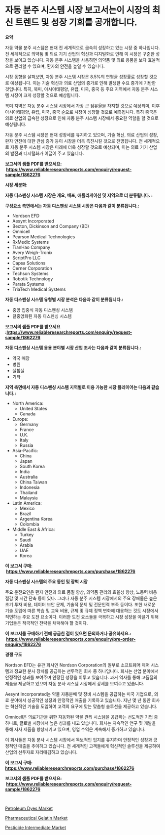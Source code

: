 <p><h1>자동 분주 시스템 시장 보고서는이 시장의 최신 트렌드 및 성장 기회를 공개합니다.</h1></p><p><strong>요약</strong></p>
<p><p>자동 약물 분주 시스템은 현재 전 세계적으로 급속히 성장하고 있는 시장 중 하나입니다. 전 세계적으로 의약품 및 의료 기기 산업의 혁신과 디지털화로 인해 이 시장은 꾸준한 성장을 보이고 있습니다. 자동 분주 시스템을 사용하면 의약품 및 의료 용품을 보다 효율적으로 관리할 수 있으며, 환자의 안전을 높일 수 있습니다.</p><p>시장 동향을 살펴보면, 자동 분주 시스템 시장은 8.5%의 연평균 성장률로 성장할 것으로 예상됩니다. 이는 기술 혁신과 의료 산업의 증가로 인해 발생한 수요 증가에 기반한 것입니다. 특히, 북미, 아시아태평양, 유럽, 미국, 중국 등 주요 지역에서 자동 분주 시스템 시장이 크게 성장할 것으로 예상됩니다.</p><p>북미 지역은 자동 분주 시스템 시장에서 가장 큰 점유율을 차지할 것으로 예상되며, 이후 아시아태평양, 유럽, 미국, 중국 순으로 시장이 성장할 것으로 예측됩니다. 특히 중국은 의료 산업의 급속한 성장으로 인해 자동 분주 시스템 시장에서 중요한 역할을 할 것으로 예상됩니다.</p><p>자동 분주 시스템 시장은 현재 성장세를 유지하고 있으며, 기술 혁신, 의료 산업의 성장, 환자 안전에 대한 관심 증가 등이 시장을 더욱 촉진시킬 것으로 전망됩니다. 전 세계적으로 자동 분주 시스템 시장은 미래에 더욱 성장할 것으로 예상되며, 이는 의료 기기 산업의 발전과 디지털화가 이끌어 주고 있습니다.</p></p>
<p><strong>보고서의 샘플 PDF를 받으세요: &nbsp;<a href="https://www.reliableresearchreports.com/enquiry/request-sample/1862276">https://www.reliableresearchreports.com/enquiry/request-sample/1862276</a></strong></p>
<p><strong>시장 세분화:</strong></p>
<p><strong> 자동 디스펜싱 시스템 시장은 개요, 배포, 애플리케이션 및 지역으로 더 분류됩니다. :</strong></p>
<p><strong>구성요소 측면에서는 자동 디스펜싱 시스템 시장은 다음과 같이 분류됩니다.:</strong></p>
<p><ul><li>Nordson EFD</li><li>Aesynt Incorporated</li><li>Becton, Dickinson and Company (BD)</li><li>Omnicell</li><li>Pearson Medical Technologies</li><li>RxMedic Systems</li><li>TianHao Company</li><li>Avery Weigh-Tronix</li><li>ScriptPro LLC</li><li>Capsa Solutions</li><li>Cerner Corporation</li><li>Techson Systems</li><li>Robotik Technology</li><li>Parata Systems</li><li>TriaTech Medical Systems</li></ul></p>
<p><strong> 자동 디스펜싱 시스템 유형별 시장 분석은 다음과 같이 분류됩니다.:</strong></p>
<p><ul><li>중앙 집중식 자동 디스펜싱 시스템</li><li>탈중앙화된 자동 디스펜싱 시스템</li></ul></p>
<p><strong>보고서의 샘플 PDF를 받으세요 :<a href="https://www.reliableresearchreports.com/enquiry/request-sample/1862276">https://www.reliableresearchreports.com/enquiry/request-sample/1862276</a></strong></p>
<p><strong> 자동 디스펜싱 시스템 응용 분야별 시장 산업 조사는 다음과 같이 분류됩니다.:</strong></p>
<p><ul><li>약국 매장</li><li>병원</li><li>실험실</li><li>기타</li></ul></p>
<p><strong>지역 측면에서 자동 디스펜싱 시스템 지역별로 이용 가능한 시장 플레이어는 다음과 같습니다.:</strong></p>
<p><ul>
    <li>
        North America:
        <ul>
            <li>United States</li>
            <li>Canada</li>
        </ul>
    </li>
    <li>
        Europe:
        <ul>
            <li>Germany</li>
            <li>France</li>
            <li>U.K.</li>
            <li>Italy</li>
            <li>Russia</li>
        </ul>
    </li>
    <li>
        Asia-Pacific:
        <ul>
            <li>China</li>
            <li>Japan</li>
            <li>South Korea</li>
            <li>India</li>
            <li>Australia</li>
            <li>China Taiwan</li>
            <li>Indonesia</li>
            <li>Thailand</li>
            <li>Malaysia</li>
        </ul>
    </li>
    <li>
        Latin America:
        <ul>
            <li>Mexico</li>
            <li>Brazil</li>
            <li>Argentina Korea</li>
            <li>Colombia</li>
        </ul>
    </li>
    <li>
        Middle East & Africa:
        <ul>
            <li>Turkey</li>
            <li>Saudi</li>
            <li>Arabia</li>
            <li>UAE</li>
            <li>Korea</li>
        </ul>
    </li>
    </ul></p>
<p><strong>이 보고서 구매: &nbsp;<a href="https://www.reliableresearchreports.com/purchase/1862276">https://www.reliableresearchreports.com/purchase/1862276</a></strong></p>
<p><strong>자동 디스펜싱 시스템의 주요 동인 및 장벽 시장</strong></p>
<p><p>주요 운전요인은 환자 안전과 의료 품질 향상, 의약품 관리의 효율성 향상, 노동력 비용 절감 및 시간 단축 등이 있다. 그러나 자동 분주 시스템 시장에서의 주요 장애물은 높은 초기 투자 비용, 데이터 보안 문제, 기술적 문제 및 전문인력 부족 등이다. 또한 새로운 기술 도입에 따른 학습 및 교육 비용, 규제 및 규제 정책 변화에 대응하는 것도 시장에서 직면하는 주요 도전 요소이다. 이러한 도전 요소들을 극복하고 시장 성장을 이끌기 위해 기업들은 적극적인 전략을 채택해야 할 것이다.</p></p>
<p><strong>이 보고서를 구매하기 전에 궁금한 점이 있으면 문의하거나 공유하세요.: &nbsp;<a href="https://www.reliableresearchreports.com/enquiry/pre-order-enquiry/1862276">https://www.reliableresearchreports.com/enquiry/pre-order-enquiry/1862276</a></strong></p>
<p><strong>경쟁 구도</strong></p>
<p><p>Nordson EFD는 유관 회사인 Nordson Corporation의 일부로 소프트웨어 제어 시스템과 정교한 분사 장치를 공급하는 선두적인 회사 중 하나입니다. 회사는 산업 분야에서 안정적인 성과를 보여주며 안정된 성장을 이루고 있습니다. 과거 역사를 통해 고품질의 제품을 제공하고 있으며 자동 분사 시스템 시장에서 강세를 보여주고 있습니다. </p><p>Aesynt Incorporated는 약물 자동분배 및 장비 시스템을 공급하는 미국 기업으로, 의료 분야에서 성공적인 성장과 안정적인 매출을 기록하고 있습니다. 지난 몇 년 동안 회사는 혁신적인 기술을 도입하여 고객의 요구에 맞는 맞춤형 솔루션을 제공하고 있습니다.</p><p>Omnicell은 의료기관을 위한 자동화된 약물 관리 시스템을 공급하는 선도적인 기업 중 하나로, 글로벌 시장에서 높은 성과를 내고 있습니다. 회사는 지속적인 연구 및 개발을 통해 자사 제품을 향상시키고 있으며, 영업 수익은 계속해서 증가하고 있습니다.</p><p>이 회사들은 자동 분사 시스템 시장에서 독보적인 입지를 유지하며 안정적인 성장과 긍정적인 매출을 추이하고 있습니다. 전 세계적인 고객들에게 혁신적인 솔루션을 제공하여 산업의 선두자로 자리매김하고 있습니다.</p></p>
<p><strong>이 보고서 구매: &nbsp; <a href="https://www.reliableresearchreports.com/purchase/1862276">https://www.reliableresearchreports.com/purchase/1862276</a></strong></p>
<p><strong>보고서의 샘플 PDF를 받으세요: &nbsp;<a href="https://www.reliableresearchreports.com/enquiry/request-sample/1862276">https://www.reliableresearchreports.com/enquiry/request-sample/1862276</a></strong><strong></strong></p>
<p>&nbsp;</p>
<p><p><a href="https://github.com/nicoletavirag/Market-Research-Report-List-2/blob/main/petroleum-dyes-market.md">Petroleum Dyes Market</a></p><p><a href="https://github.com/redneck06/Market-Research-Report-List-2/blob/main/pharmaceutical-gelatin-market.md">Pharmaceutical Gelatin Market</a></p><p><a href="https://github.com/mauripalmi/Market-Research-Report-List-2/blob/main/pesticide-intermediate-market.md">Pesticide Intermediate Market</a></p></p>